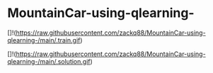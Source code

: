 # MountainCar-using-qlearning-

[]!(https://raw.githubusercontent.com/zackq88/MountainCar-using-qlearning-/main/.train.gif)

[]!(https://raw.githubusercontent.com/zackq88/MountainCar-using-qlearning-/main/.solution.gif)

